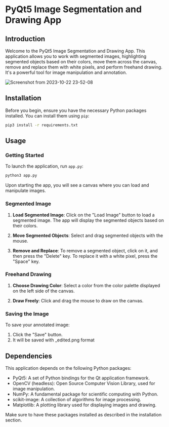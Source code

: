 # PyQt5 Image Segmentation and Drawing App

## Introduction

Welcome to the PyQt5 Image Segmentation and Drawing App. This application allows you to work with segmented images, highlighting segmented objects based on their colors, move them across the canvas, remove and replace them with white pixels, and perform freehand drawing. It's a powerful tool for image manipulation and annotation.

![Screenshot from 2023-10-22 23-52-08](https://github.com/rohithreddy0087/segmented_image_editor/assets/51110057/f7b09f67-3259-45db-8853-529545b81368)

## Installation

Before you begin, ensure you have the necessary Python packages installed. You can install them using `pip`:

```bash
pip3 install -r requirements.txt
```

## Usage

### Getting Started

To launch the application, run `app.py`:

```bash
python3 app.py
```

Upon starting the app, you will see a canvas where you can load and manipulate images.

### Segmented Image

1. **Load Segmented Image**: Click on the "Load Image" button to load a segmented image. The app will display the segmented objects based on their colors.

2. **Move Segmented Objects**: Select and drag segmented objects with the mouse.

3. **Remove and Replace**: To remove a segmented object, click on it, and then press the "Delete" key. To replace it with a white pixel, press the "Space" key.

### Freehand Drawing

1. **Choose Drawing Color**: Select a color from the color palette displayed on the left side of the canvas.

2. **Draw Freely**: Click and drag the mouse to draw on the canvas.

### Saving the Image

To save your annotated image:

1. Click the "Save" button.
2. It will be saved with _edited.png format

## Dependencies

This application depends on the following Python packages:

- PyQt5: A set of Python bindings for the Qt application framework.
- OpenCV (headless): Open Source Computer Vision Library, used for image manipulation.
- NumPy: A fundamental package for scientific computing with Python.
- scikit-image: A collection of algorithms for image processing.
- Matplotlib: A plotting library used for displaying images and drawing.

Make sure to have these packages installed as described in the installation section.
